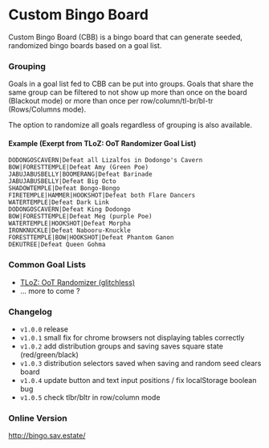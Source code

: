 # Custom Bingo Board
Custom Bingo Board (CBB) is a bingo board that can generate seeded, randomized bingo boards based on a goal list.

### Grouping
Goals in a goal list fed to CBB can be put into groups. Goals that share the same group can be filtered to not show up more than once on the board (Blackout mode) or more than once per row/column/tl-br/bl-tr (Rows/Columns mode). 

The option to randomize all goals regardless of grouping is also available. 

#### Example (Exerpt from TLoZ: OoT Randomizer Goal List)
```
DODONGOSCAVERN|Defeat all Lizalfos in Dodongo's Cavern
BOW|FORESTTEMPLE|Defeat Amy (Green Poe)
JABUJABUSBELLY|BOOMERANG|Defeat Barinade
JABUJABUSBELLY|Defeat Big Octo
SHADOWTEMPLE|Defeat Bongo-Bongo
FIRETEMPLE|HAMMER|HOOKSHOT|Defeat both Flare Dancers
WATERTEMPLE|Defeat Dark Link
DODONGOSCAVERN|Defeat King Dodongo
BOW|FORESTTEMPLE|Defeat Meg (purple Poe)
WATERTEMPLE|HOOKSHOT|Defeat Morpha
IRONKNUCKLE|Defeat Nabooru-Knuckle
FORESTTEMPLE|BOW|HOOKSHOT|Defeat Phantom Ganon
DEKUTREE|Defeat Queen Gohma
```

### Common Goal Lists
* [TLoZ: OoT Randomizer (glitchless)](https://pastebin.com/raw/18Mtdwng)
* ... more to come ?

### Changelog
 * `v1.0.0` release  
 * `v1.0.1` small fix for chrome browsers not displaying tables correctly
 * `v1.0.2` add distribution groups and saving saves square state (red/green/black)
 * `v1.0.3` distribution selectors saved when saving and random seed clears board
 * `v1.0.4` update button and text input positions / fix localStorage boolean bug
 * `v1.0.5` check tlbr/bltr in row/column mode

### Online Version
http://bingo.sav.estate/
